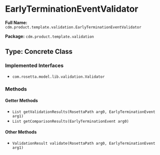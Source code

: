 # EarlyTerminationEventValidator

**Full Name:** `cdm.product.template.validation.EarlyTerminationEventValidator`

**Package:** `cdm.product.template.validation`

## Type: Concrete Class

### Implemented Interfaces

- `com.rosetta.model.lib.validation.Validator`

### Methods

#### Getter Methods

- `List getValidationResults(RosettaPath arg0, EarlyTerminationEvent arg1)`
- `List getComparisonResults(EarlyTerminationEvent arg0)`

#### Other Methods

- `ValidationResult validate(RosettaPath arg0, EarlyTerminationEvent arg1)`

